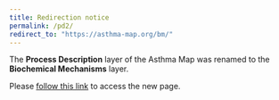 ```yaml
---
title: Redirection notice
permalink: /pd2/
redirect_to: "https://asthma-map.org/bm/"
---
```


The **Process Description** layer of the Asthma Map was renamed to the **Biochemical Mechanisms** layer.  

Please [follow this link](/bm) to access the new page.
